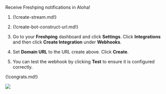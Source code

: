 Receive Freshping notifications in Aloha!

1. {!create-stream.md!}

1. {!create-bot-construct-url.md!}

1. Go to your **Freshping** dashboard and click **Settings**.
   Click **Integrations** and then click **Create Integration**
   under **Webhooks**.

1. Set **Domain URL** to the URL create above. Click **Create**.

1. You can test the webhook by clicking **Test** to ensure it is
   configured correctly.

{!congrats.md!}

![](/static/images/integrations/freshping/001.png)
